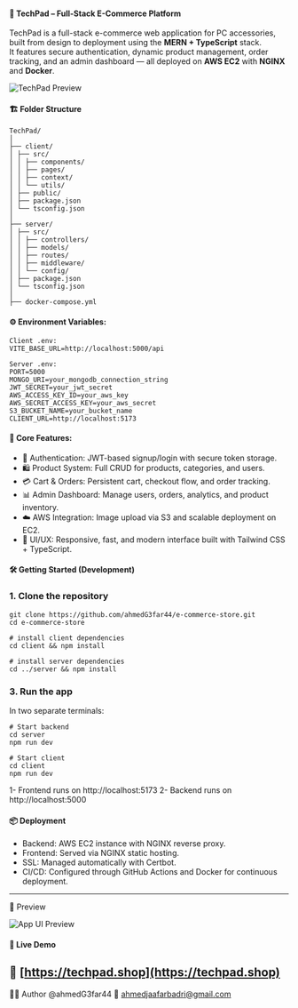 #### 🛒 TechPad – Full-Stack E-Commerce Platform

TechPad is a full-stack e-commerce web application for PC accessories, built from design to deployment using the **MERN + TypeScript** stack.  
It features secure authentication, dynamic product management, order tracking, and an admin dashboard — all deployed on **AWS EC2** with **NGINX** and **Docker**.

![TechPad Preview](./preview.gif)


#### 🏗️ Folder Structure
```
TechPad/
│
├── client/
│ ├── src/
│ │ ├── components/
│ │ ├── pages/
│ │ ├── context/
│ │ └── utils/
│ ├── public/
│ ├── package.json
│ └── tsconfig.json
│
├── server/
│ ├── src/
│ │ ├── controllers/
│ │ ├── models/
│ │ ├── routes/
│ │ ├── middleware/
│ │ └── config/
│ ├── package.json
│ └── tsconfig.json
│
├── docker-compose.yml 
```

#### ⚙️ Environment Variables:
```env
Client .env:
VITE_BASE_URL=http://localhost:5000/api

Server .env:
PORT=5000
MONGO_URI=your_mongodb_connection_string
JWT_SECRET=your_jwt_secret
AWS_ACCESS_KEY_ID=your_aws_key
AWS_SECRET_ACCESS_KEY=your_aws_secret
S3_BUCKET_NAME=your_bucket_name
CLIENT_URL=http://localhost:5173
```


#### 🧠 Core Features:
  - 🔐 Authentication: JWT-based signup/login with secure token storage.
  - 🛍️ Product System: Full CRUD for products, categories, and users.
  - 💳 Cart & Orders: Persistent cart, checkout flow, and order tracking.
  - 📊 Admin Dashboard: Manage users, orders, analytics, and product inventory.
  - ☁️ AWS Integration: Image upload via S3 and scalable deployment on EC2.
  - 🎨 UI/UX: Responsive, fast, and modern interface built with Tailwind CSS + TypeScript.


#### 🛠️ Getting Started (Development)
### 1. Clone the repository
```
git clone https://github.com/ahmedG3far44/e-commerce-store.git
cd e-commerce-store
```

```
# install client dependencies
cd client && npm install

# install server dependencies
cd ../server && npm install

```
### 3. Run the app

In two separate terminals:
```
# Start backend
cd server
npm run dev

# Start client
cd client
npm run dev

```

1- Frontend runs on http://localhost:5173
2- Backend runs on http://localhost:5000


#### 📦 Deployment

- Backend: AWS EC2 instance with NGINX reverse proxy.
- Frontend: Served via NGINX static hosting.
- SSL: Managed automatically with Certbot.
- CI/CD: Configured through GitHub Actions and Docker for continuous deployment.

---

📸 Preview

![App UI Preview](./preview.gif)


#### 🚀 Live Demo
🔗 **[https://techpad.shop](https://techpad.shop)**  
---


🧑‍💻 Author
@ahmedG3far44
📧 ahmedjaafarbadri@gmail.com
